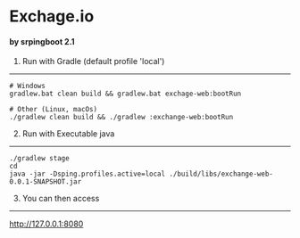 Exchage.io
===================
#### by srpingboot 2.1

1. Run with Gradle (default profile 'local')
-------------------
```
# Windows
gradlew.bat clean build && gradlew.bat exchage-web:bootRun

# Other (Linux, macOs)
./gradlew clean build && ./gradlew :exchange-web:bootRun
```

2. Run with Executable java
-------------------
```
./gradlew stage
cd 
java -jar -Dsping.profiles.active=local ./build/libs/exchange-web-0.0.1-SNAPSHOT.jar
```

3. You can then access
-------------------
http://127.0.0.1:8080